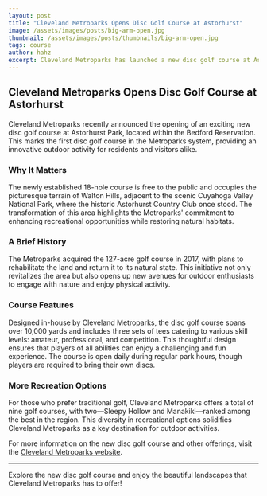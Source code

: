 ```yaml
---
layout: post
title: "Cleveland Metroparks Opens Disc Golf Course at Astorhurst"
image: /assets/images/posts/big-arm-open.jpg
thumbnail: /assets/images/posts/thumbnails/big-arm-open.jpg
tags: course
author: hahz
excerpt: Cleveland Metroparks has launched a new disc golf course at Astorhurst Park, marking a significant addition to recreational activities in the area.
---
```


## Cleveland Metroparks Opens Disc Golf Course at Astorhurst

Cleveland Metroparks recently announced the opening of an exciting new disc golf course at Astorhurst Park, located within the Bedford Reservation. This marks the first disc golf course in the Metroparks system, providing an innovative outdoor activity for residents and visitors alike.

### Why It Matters

The newly established 18-hole course is free to the public and occupies the picturesque terrain of Walton Hills, adjacent to the scenic Cuyahoga Valley National Park, where the historic Astorhurst Country Club once stood. The transformation of this area highlights the Metroparks' commitment to enhancing recreational opportunities while restoring natural habitats.

### A Brief History

The Metroparks acquired the 127-acre golf course in 2017, with plans to rehabilitate the land and return it to its natural state. This initiative not only revitalizes the area but also opens up new avenues for outdoor enthusiasts to engage with nature and enjoy physical activity.

### Course Features

Designed in-house by Cleveland Metroparks, the disc golf course spans over 10,000 yards and includes three sets of tees catering to various skill levels: amateur, professional, and competition. This thoughtful design ensures that players of all abilities can enjoy a challenging and fun experience. The course is open daily during regular park hours, though players are required to bring their own discs.

### More Recreation Options

For those who prefer traditional golf, Cleveland Metroparks offers a total of nine golf courses, with two—Sleepy Hollow and Manakiki—ranked among the best in the region. This diversity in recreational options solidifies Cleveland Metroparks as a key destination for outdoor activities.

For more information on the new disc golf course and other offerings, visit the [Cleveland Metroparks website](https://www.clevelandmetroparks.com).

---

Explore the new disc golf course and enjoy the beautiful landscapes that Cleveland Metroparks has to offer!